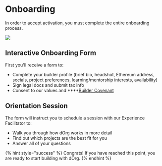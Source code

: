 # Onboarding

In order to accept activation, you must complete the entire onboarding process.

![](../.gitbook/assets/imagen%20%282%29.png)

## Interactive Onboarding Form

First you'll receive a form to:

* Complete your builder profile \(brief bio, headshot, Ethereum address, socials, project preferences, learning/mentorship interests, availability\)
* Sign legal docs and submit tax info
* Consent to our values and ****[Builder Covenant](../governance/covenant.md)

## Orientation Session

The form will instruct you to schedule a session with our Experience Facilitator to:

* Walk you through how dOrg works in more detail
* Find out which projects are the best fit for you
* Answer all of your questions

{% hint style="success" %}
Congrats! If you have reached this point, you are ready to start building with dOrg.
{% endhint %}

